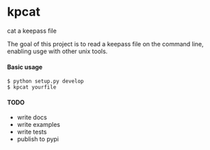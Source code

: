 kpcat
=====

cat a keepass file

The goal of this project is to read a keepass file on the command line, enabling usge with other unix tools.


#### Basic usage
```
$ python setup.py develop
$ kpcat yourfile
```

#### TODO
- write docs
- write examples
- write tests
- publish to pypi
